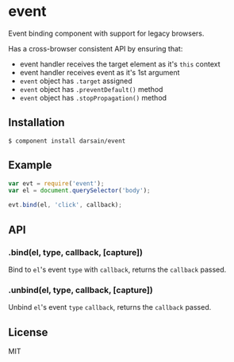 # event

Event binding component with support for legacy browsers.

Has a cross-browser consistent API by ensuring that:

- event handler receives the target element as it's `this` context
- event handler receives event as it's 1st argument
- `event` object has `.target` assigned
- `event` object has `.preventDefault()` method
- `event` object has `.stopPropagation()` method

## Installation

```
$ component install darsain/event
```

## Example

```js
var evt = require('event');
var el = document.querySelector('body');

evt.bind(el, 'click', callback);
```

## API

### .bind(el, type, callback, [capture])

Bind to `el`'s event `type` with `callback`, returns the `callback` passed.

### .unbind(el, type, callback, [capture])

Unbind `el`'s event `type` `callback`, returns the `callback` passed.

## License

MIT